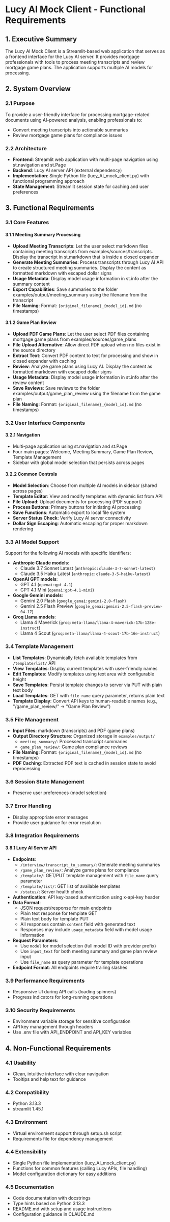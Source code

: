 # Lucy AI Mock Client - Functional Requirements

## 1. Executive Summary

The Lucy AI Mock Client is a Streamlit-based web application that serves as a frontend interface for the Lucy AI server. It provides mortgage professionals with tools to process meeting transcripts and review mortgage game plans. The application  supports multiple AI models for processing.

## 2. System Overview

### 2.1 Purpose
To provide a user-friendly interface for processing mortgage-related documents using AI-powered analysis, enabling professionals to:
- Convert meeting transcripts into actionable summaries 
- Review mortgage game plans for compliance issues

### 2.2 Architecture
- **Frontend**: Streamlit web application with multi-page navigation using st.navigation and st.Page
- **Backend**: Lucy AI server API (external dependency)
- **Implementation**: Single Python file (lucy_AI_mock_client.py) with functional programming approach
- **State Management**: Streamlit session state for caching and user preferences

## 3. Functional Requirements

### 3.1 Core Features

#### 3.1.1 Meeting Summary Processing
- **Upload Meeting Transcripts**: Let the user select markdown files containing meeting transcripts from examples/sources/transcripts. Display the transcript in st.markdown that is inside a closed expander
- **Generate Meeting Summaries**: Process transcripts through Lucy AI API to create structured meeting summaries. Display the content as formatted markdown with escaped dollar signs
- **Usage Metadata**: Display model usage information in st.info after the summary content
- **Export Capabilities**: Save summaries to the folder examples/output/meeting_summary using the filename from the transcript
- **File Naming**: Format: `{original_filename}_{model_id}.md` (no timestamps)

#### 3.1.2 Game Plan Review
- **Upload PDF Game Plans**: Let the user select PDF files containing mortgage game plans from examples/sources/game_plans
- **File Upload Alternative**: Allow direct PDF upload when no files exist in the source directory  
- **Extract Text**: Convert PDF content to text for processing and show in closed expander with caching
- **Review**: Analyze game plans using Lucy AI. Display the content as formatted markdown with escaped dollar signs
- **Usage Metadata**: Display model usage information in st.info after the review content
- **Save Reviews**: Save reviews to the folder examples/output/game_plan_review using the filename from the game plan
- **File Naming**: Format: `{original_filename}_{model_id}.md` (no timestamps)

### 3.2 User Interface Components

#### 3.2.1 Navigation
- Multi-page application using st.navigation and st.Page
- Four main pages: Welcome, Meeting Summary, Game Plan Review, Template Management
- Sidebar with global model selection that persists across pages

#### 3.2.2 Common Controls
- **Model Selection**: Choose from multiple AI models in sidebar (shared across pages)
- **Template Editor**: View and modify templates with dynamic list from API
- **File Upload**: Upload documents for processing (PDF support)
- **Process Buttons**: Primary buttons for initiating AI processing
- **Save Functions**: Automatic export to local file system
- **Server Status Check**: Verify Lucy AI server connectivity
- **Dollar Sign Escaping**: Automatic escaping for proper markdown rendering

### 3.3 AI Model Support
Support for the following AI models with specific identifiers:
- **Anthropic Claude models**:
  - Claude 3.7 Sonnet Latest (`anthropic:claude-3-7-sonnet-latest`)
  - Claude 3.5 Haiku Latest (`anthropic:claude-3-5-haiku-latest`)
- **OpenAI GPT models**:
  - GPT 4.1 (`openai:gpt-4.1`)
  - GPT 4.1 Mini (`openai:gpt-4.1-mini`)
- **Google Gemini models**:
  - Gemini 2.0 Flash (`google_genai:gemini-2.0-flash`)
  - Gemini 2.5 Flash Preview (`google_genai:gemini-2.5-flash-preview-04-17`)
- **Groq Llama models**:
  - Llama 4 Maverick (`groq:meta-llama/llama-4-maverick-17b-128e-instruct`)
  - Llama 4 Scout (`groq:meta-llama/llama-4-scout-17b-16e-instruct`)

### 3.4 Template Management
- **List Templates**: Dynamically fetch available templates from `/template/list/` API
- **View Templates**: Display current templates with user-friendly names
- **Edit Templates**: Modify templates using text area with configurable height
- **Save Templates**: Persist template changes to server via PUT with plain text body
- **Load Templates**: GET with `file_name` query parameter, returns plain text
- **Template Display**: Convert API keys to human-readable names (e.g., "/game_plan_review/" → "Game Plan Review")


### 3.5 File Management
- **Input Files**: markdown (transcripts) and PDF (game plans)
- **Output Directory Structure**: Organized storage in `examples/output/`
  - `meeting_summary/`: Processed transcript summaries
  - `game_plan_review/`: Game plan compliance reviews
- **File Naming**: Format: `{original_filename}_{model_id}.md` (no timestamps)
- **PDF Caching**: Extracted PDF text is cached in session state to avoid reprocessing

### 3.6 Session State Management
- Preserve user preferences (model selection)

### 3.7 Error Handling
- Display appropriate error messages
- Provide user guidance for error resolution

### 3.8 Integration Requirements

#### 3.8.1 Lucy AI Server API
- **Endpoints**:
  - `/interview/transcript_to_summary/`: Generate meeting summaries
  - `/game_plan_review/`: Analyze game plans for compliance
  - `/template/`: GET/PUT template management with `file_name` query parameter
  - `/template/list/`: GET list of available templates
  - `/status/`: Server health check
- **Authentication**: API key-based authentication using x-api-key header
- **Data Format**: 
  - JSON request/response for main endpoints
  - Plain text response for template GET
  - Plain text body for template PUT
  - All responses contain `content` field with generated text
  - Responses may include `usage_metadata` field with model usage information
- **Request Parameters**: 
  - Use `model` for model selection (full model ID with provider prefix)
  - Use `input_text` for both meeting summary and game plan review input
  - Use `file_name` as query parameter for template operations
- **Endpoint Format**: All endpoints require trailing slashes


### 3.9 Performance Requirements
- Responsive UI during API calls (loading spinners)
- Progress indicators for long-running operations

### 3.10 Security Requirements
- Environment variable storage for sensitive configuration
- API key management through headers
- Use .env file with API_ENDPOINT and API_KEY variables

## 4. Non-Functional Requirements

### 4.1 Usability
- Clean, intuitive interface with clear navigation
- Tooltips and help text for guidance

### 4.2 Compatibility
- Python 3.13.3 
- streamlit 1.45.1

### 4.3 Environment
- Virtual environment support through setup.sh script
- Requirements file for dependency management

### 4.4 Extensibility
- Single Python file implementation (lucy_AI_mock_client.py)
- Functions for common features (calling Lucy APIs, file handling)
- Model configuration dictionary for easy additions

### 4.5 Documentation
- Code documentation with docstrings
- Type hints based on Python 3.13.3
- README.md with setup and usage instructions
- Configuration guidance in CLAUDE.md

